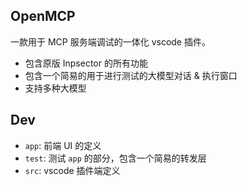 ## OpenMCP

一款用于 MCP 服务端调试的一体化 vscode 插件。

- 包含原版 Inpsector 的所有功能
- 包含一个简易的用于进行测试的大模型对话 & 执行窗口
- 支持多种大模型


## Dev

- `app`: 前端 UI 的定义
- `test`: 测试 `app` 的部分，包含一个简易的转发层
- `src`: vscode 插件端定义